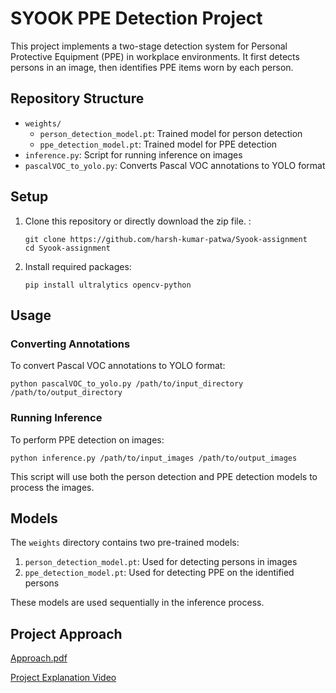 # SYOOK PPE Detection Project

This project implements a two-stage detection system for Personal Protective Equipment (PPE) in workplace environments. It first detects persons in an image, then identifies PPE items worn by each person.

## Repository Structure

- `weights/`
  - `person_detection_model.pt`: Trained model for person detection
  - `ppe_detection_model.pt`: Trained model for PPE detection
- `inference.py`: Script for running inference on images
- `pascalVOC_to_yolo.py`: Converts Pascal VOC annotations to YOLO format

## Setup

1. Clone this repository or directly download the zip file. :
   ```
   git clone https://github.com/harsh-kumar-patwa/Syook-assignment
   cd Syook-assignment
   ```

2. Install required packages:
   ```
   pip install ultralytics opencv-python
   ```

## Usage

### Converting Annotations

To convert Pascal VOC annotations to YOLO format:

```
python pascalVOC_to_yolo.py /path/to/input_directory /path/to/output_directory
```

### Running Inference

To perform PPE detection on images:

```
python inference.py /path/to/input_images /path/to/output_images
```

This script will use both the person detection and PPE detection models to process the images.

## Models

The `weights` directory contains two pre-trained models:

1. `person_detection_model.pt`: Used for detecting persons in images
2. `ppe_detection_model.pt`: Used for detecting PPE on the identified persons

These models are used sequentially in the inference process.

## Project Approach

[Approach.pdf](https://github.com/user-attachments/files/16646557/Zyook.1.pdf)  

[Project Explanation Video](https://www.loom.com/share/104b6dec71174eba807c1ed7d1eeaef7?sid=fda79776-f4c9-4666-a265-76d99772bdfc)


